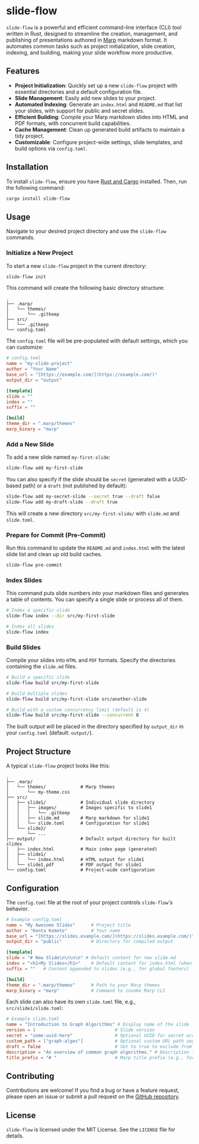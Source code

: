 # slide-flow

`slide-flow` is a powerful and efficient command-line interface (CLI) tool written in Rust, designed to streamline the creation, management, and publishing of presentations authored in [Marp](https://marp.app/) markdown format. It automates common tasks such as project initialization, slide creation, indexing, and building, making your slide workflow more productive.

## Features

- **Project Initialization**: Quickly set up a new `slide-flow` project with essential directories and a default configuration file.
- **Slide Management**: Easily add new slides to your project.
- **Automated Indexing**: Generate an `index.html` and `README.md` that list your slides, with support for public and secret slides.
- **Efficient Building**: Compile your Marp markdown slides into HTML and PDF formats, with concurrent build capabilities.
- **Cache Management**: Clean up generated build artifacts to maintain a tidy project.
- **Customizable**: Configure project-wide settings, slide templates, and build options via `config.toml`.

## Installation

To install `slide-flow`, ensure you have [Rust and Cargo](https://www.rust-lang.org/tools/install) installed. Then, run the following command:

```bash
cargo install slide-flow
```

## Usage

Navigate to your desired project directory and use the `slide-flow` commands.

### Initialize a New Project

To start a new `slide-flow` project in the current directory:

```bash
slide-flow init
```

This command will create the following basic directory structure:

```
.
├── .marp/
│   └── themes/
│       └── .gitkeep
├── src/
│   └── .gitkeep
└── config.toml
```

The `config.toml` file will be pre-populated with default settings, which you can customize:

```toml
# config.toml
name = "my-slide-project"
author = "Your Name"
base_url = "[https://example.com/](https://example.com/)"
output_dir = "output"

[template]
slide = ""
index = ""
suffix = ""

[build]
theme_dir = ".marp/themes"
marp_binary = "marp"
```

### Add a New Slide

To add a new slide named `my-first-slide`:

```bash
slide-flow add my-first-slide
```

You can also specify if the slide should be `secret` (generated with a UUID-based path) or a `draft` (not published by default):

```bash
slide-flow add my-secret-slide --secret true --draft false
slide-flow add my-draft-slide --draft true
```

This will create a new directory `src/my-first-slide/` with `slide.md` and `slide.toml`.

### Prepare for Commit (Pre-Commit)

Run this command to update the `README.md` and `index.html` with the latest slide list and clean up old build caches.

```bash
slide-flow pre-commit
```

### Index Slides

This command puts slide numbers into your markdown files and generates a table of contents.
You can specify a single slide or process all of them.

```bash
# Index a specific slide
slide-flow index --dir src/my-first-slide

# Index all slides
slide-flow index
```

### Build Slides

Compile your slides into `HTML` and `PDF` formats. Specify the directories containing the `slide.md` files.

```bash
# Build a specific slide
slide-flow build src/my-first-slide

# Build multiple slides
slide-flow build src/my-first-slide src/another-slide

# Build with a custom concurrency limit (default is 4)
slide-flow build src/my-first-slide --concurrent 8
```

The built output will be placed in the directory specified by `output_dir` in your `config.toml` (default: `output/`).

## Project Structure

A typical `slide-flow` project looks like this:

```
.
├── .marp/
│   └── themes/             # Marp themes
│       └── my-theme.css
├── src/
│   ├── slide1/             # Individual slide directory
│   │   ├── images/         # Images specific to slide1
│   │   │   └── .gitkeep
│   │   ├── slide.md        # Marp markdown for slide1
│   │   └── slide.toml      # Configuration for slide1
│   └── slide2/
│       └── ...
├── output/                 # Default output directory for built slides
│   ├── index.html          # Main index page (generated)
│   ├── slide1/
│   │   └── index.html      # HTML output for slide1
│   └── slide1.pdf          # PDF output for slide1
└── config.toml             # Project-wide configuration
```

## Configuration

The `config.toml` file at the root of your project controls `slide-flow`'s behavior.

```toml
# Example config.toml
name = "My Awesome Slides"      # Project title
author = "Kenta Komoto"         # Your name
base_url = "[https://slides.example.com/](https://slides.example.com/)" # Base URL for generated links
output_dir = "public"           # Directory for compiled output

[template]
slide = "# New Slide\n\n\n\n" # Default content for new slide.md
index = "<h1>My Slides</h1>"    # Default content for index.html (when generated)
suffix = ""   # Content appended to slides (e.g., for global footers)

[build]
theme_dir = ".marp/themes"      # Path to your Marp themes
marp_binary = "marp"            # Command to invoke Marp CLI
```

Each slide can also have its own `slide.toml` file, e.g., `src/slide1/slide.toml`:

```toml
# Example slide.toml
name = "Introduction to Graph Algorithms" # Display name of the slide
version = 1                              # Slide version
secret = "some-uuid-here"                # Optional UUID for secret access
custom_path = ["graph-algos"]            # Optional custom URL path segments
draft = false                            # Set to true to exclude from public builds
description = "An overview of common graph algorithms." # Description for index pages
title_prefix = "# "                      # Marp title prefix (e.g., for indexing)
```

## Contributing

Contributions are welcome\! If you find a bug or have a feature request, please open an issue or submit a pull request on the [GitHub repository](https://www.google.com/search?q=https://github.com/kentakom1213/slide-flow).

## License

`slide-flow` is licensed under the MIT License. See the `LICENSE` file for details.
